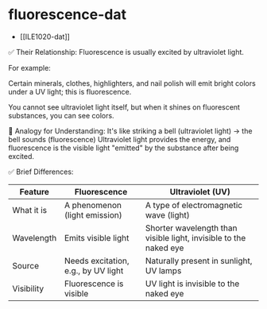 
# fluorescence-dat

- [[ILE1020-dat]]


✅ Their Relationship:
Fluorescence is usually excited by ultraviolet light.

For example:

Certain minerals, clothes, highlighters, and nail polish will emit bright colors under a UV light; this is fluorescence.

You cannot see ultraviolet light itself, but when it shines on fluorescent substances, you can see colors.

🧪 Analogy for Understanding:
It's like striking a bell (ultraviolet light) → the bell sounds (fluorescence)
Ultraviolet light provides the energy, and fluorescence is the visible light "emitted" by the substance after being excited.

✅ Brief Differences:

| Feature         | Fluorescence                      | Ultraviolet (UV)                     |
| --------------- | --------------------------------- | ------------------------------------ |
| What it is      | A phenomenon (light emission)     | A type of electromagnetic wave (light) |
| Wavelength      | Emits visible light               | Shorter wavelength than visible light, invisible to the naked eye |
| Source          | Needs excitation, e.g., by UV light | Naturally present in sunlight, UV lamps |
| Visibility      | Fluorescence is visible           | UV light is invisible to the naked eye |
